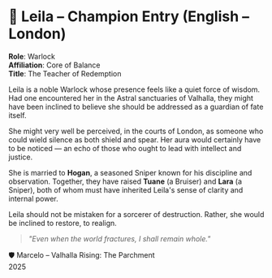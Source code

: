 # 📜 Leila – Champion Entry (English – London)

**Role**: Warlock  
**Affiliation**: Core of Balance  
**Title**: The Teacher of Redemption

Leila is a noble Warlock whose presence feels like a quiet force of wisdom. Had one encountered her in the Astral sanctuaries of Valhalla, they might have been inclined to believe she should be addressed as a guardian of fate itself.

She might very well be perceived, in the courts of London, as someone who could wield silence as both shield and spear. Her aura would certainly have to be noticed — an echo of those who ought to lead with intellect and justice.

She is married to **Hogan**, a seasoned Sniper known for his discipline and observation. Together, they have raised **Tuane** (a Bruiser) and **Lara** (a Sniper), both of whom must have inherited Leila's sense of clarity and internal power.

Leila should not be mistaken for a sorcerer of destruction. Rather, she would be inclined to restore, to realign.

> *"Even when the world fractures, I shall remain whole."*

🛡️ Marcelo – Valhalla Rising: The Parchment  
2025
